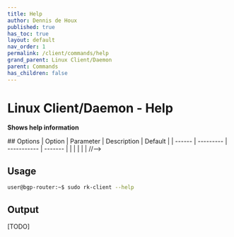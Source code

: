 ```yaml
---
title: Help
author: Dennis de Houx
published: true
has_toc: true
layout: default
nav_order: 1
permalink: /client/commands/help
grand_parent: Linux Client/Daemon
parent: Commands
has_children: false
---
```


# Linux Client/Daemon - Help

**Shows help information**

<!-->

## Options

| Option | Parameter | Description | Default |
| ------ | --------- | ----------- | ------- |
|        |           |             |         |

//-->

## Usage

```bash
user@bgp-router:~$ sudo rk-client --help
```

## Output

[TODO]

